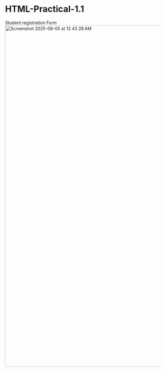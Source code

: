 # HTML-Practical-1.1
Student registration Form
<img width="1710" height="1112" alt="Screenshot 2025-08-05 at 12 43 28 AM" src="https://github.com/user-attachments/assets/2987cb9e-985f-4e34-885e-c63c38835a9d" />



